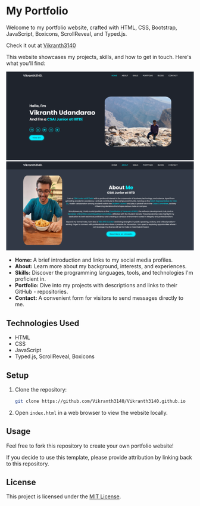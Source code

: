 # My Portfolio

Welcome to my portfolio website, crafted with HTML, CSS, Bootstrap, JavaScript, Boxicons, ScrollReveal, and Typed.js.

Check it out at [Vikranth3140](https://vikranth3140.github.io/)

This website showcases my projects, skills, and how to get in touch. Here's what you'll find:

![Home](assets/demo-images/Home.png)
![About](assets/demo-images/About.png)

- <b>Home:</b> A brief introduction and links to my social media profiles.
- <b>About:</b> Learn more about my background, interests, and experiences.
- <b>Skills:</b> Discover the programming languages, tools, and technologies I'm proficient in.
- <b>Portfolio:</b> Dive into my projects with descriptions and links to their GitHub - repositories.
- <b>Contact:</b> A convenient form for visitors to send messages directly to me.

## Technologies Used

- HTML
- CSS
- JavaScript
- Typed.js, ScrollReveal, Boxicons

## Setup

1. Clone the repository: 
    ```bash
    git clone https://github.com/Vikranth3140/Vikranth3140.github.io
    ```

2. Open `index.html` in a web browser to view the website locally.

## Usage

Feel free to fork this repository to create your own portfolio website!

If you decide to use this template, please provide attribution by linking back to this repository.

## License

This project is licensed under the [MIT License](LICENSE).